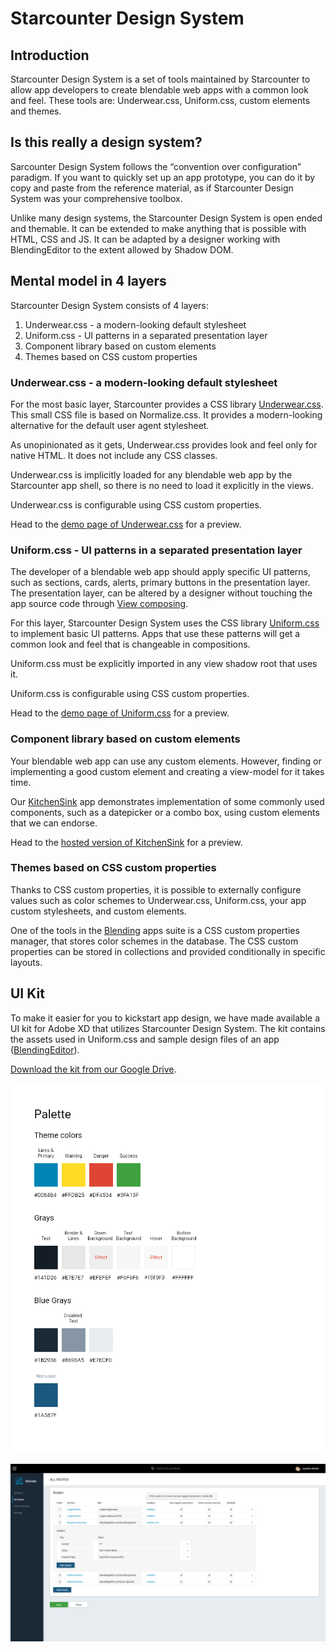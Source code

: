 # Starcounter Design System

## Introduction

Starcounter Design System is a set of tools maintained by Starcounter to allow app developers to create blendable web apps with a common look and feel. These tools are: Underwear.css, Uniform.css, custom elements and themes.

## Is this really a design system?

Sarcounter Design System follows the “convention over configuration” paradigm. If you want to quickly set up an app prototype, you can do it by copy and paste from the reference material, as if Starcounter Design System was your comprehensive toolbox.

Unlike many design systems, the Starcounter Design System is open ended and themable. It can be extended to make anything that is possible with HTML, CSS and JS. It can be adapted by a designer working with BlendingEditor to the extent allowed by Shadow DOM.

## Mental model in 4 layers

Starcounter Design System consists of 4 layers:

1. Underwear.css - a modern-looking default stylesheet
2. Uniform.css - UI patterns in a separated presentation layer
3. Component library based on custom elements
4. Themes based on CSS custom properties

### Underwear.css - a modern-looking default stylesheet

For the most basic layer, Starcounter provides a CSS library [Underwear.css](https://github.com/Starcounter/underwear.css). This small CSS file is based on Normalize.css. It provides a modern-looking alternative for the default user agent stylesheet.

As unopinionated as it gets, Underwear.css provides look and feel only for native HTML. It does not include any CSS classes.

Underwear.css is implicitly loaded for any blendable web app by the Starcounter app shell, so there is no need to load it explicitly in the views.

Underwear.css is configurable using CSS custom properties.

Head to the [demo page of Underwear.css](https://starcounter.github.io/underwear.css/) for a preview.

### Uniform.css - UI patterns in a separated presentation layer

The developer of a blendable web app should apply specific UI patterns, such as sections, cards, alerts, primary buttons in the presentation layer. The presentation layer, can be altered by a designer without touching the app source code through [View composing](view-composing.md).

For this layer, Starcounter Design System uses the CSS library [Uniform.css](https://github.com/Starcounter/uniform.css) to implement basic UI patterns. Apps that use these patterns will get a common look and feel that is changeable in compositions.

Uniform.css must be explicitly imported in any view shadow root that uses it.

Uniform.css is configurable using CSS custom properties.

Head to the [demo page of Uniform.css](https://starcounter.github.io/uniform.css/) for a preview.

### Component library based on custom elements

Your blendable web app can use any custom elements. However, finding or implementing a good custom element and creating a view-model for it takes time.

Our [KitchenSink](https://github.com/Starcounter/KitchenSink) app demonstrates implementation of some commonly used components, such as a datepicker or a combo box, using custom elements that we can endorse.

Head to the [hosted version of KitchenSink](https://kitchensink.starcounter.io/) for a preview.

### Themes based on CSS custom properties

Thanks to CSS custom properties, it is possible to externally configure values such as color schemes to Underwear.css, Uniform.css, your app custom stylesheets, and custom elements.

One of the tools in the [Blending](https://github.com/Starcounter/Blending) apps suite  is a CSS custom properties manager, that stores  color schemes in the database. The CSS custom properties can be stored in collections and provided conditionally in specific layouts.

## UI Kit

To make it easier for you to kickstart app design, we have made available a UI kit for Adobe XD that utilizes Starcounter Design System. The kit contains the assets used in Uniform.css and sample design files of an app \([BlendingEditor](https://github.com/Starcounter/Blending)\).

[Download the kit from our Google Drive](https://drive.google.com/drive/folders/1-71NMTdjGFo4IizBfKdvl2oi93z1RUoH?usp).

![Example from the UI kit](../../.gitbook/assets/uikit1.png)

![Sample design](../../.gitbook/assets/uikit2.png)

